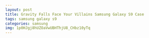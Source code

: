 ```yaml
---
layout: post
title: Gravity Falls Face Your Villains Samsung Galaxy S9 Case
tags: samsung galaxy s9
categories: samsung
img: 1p0HJgj8hUZOaVwUBHThjU8_CHbz10yTq
---
```

